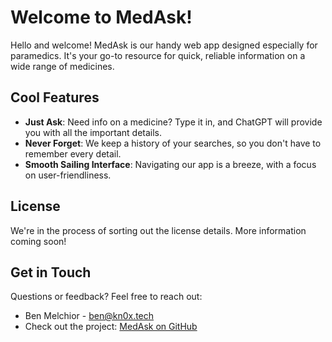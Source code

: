 # Welcome to MedAsk!

Hello and welcome! MedAsk is our handy web app designed especially for paramedics. It's your go-to resource for quick, reliable information on a wide range of medicines.

## Cool Features

- **Just Ask**: Need info on a medicine? Type it in, and ChatGPT will provide you with all the important details.
- **Never Forget**: We keep a history of your searches, so you don't have to remember every detail.
- **Smooth Sailing Interface**: Navigating our app is a breeze, with a focus on user-friendliness.

## License

We're in the process of sorting out the license details. More information coming soon!

## Get in Touch

Questions or feedback? Feel free to reach out:
- Ben Melchior - ben@kn0x.tech
- Check out the project: [MedAsk on GitHub](https://github.com/BenMelchior/medask)